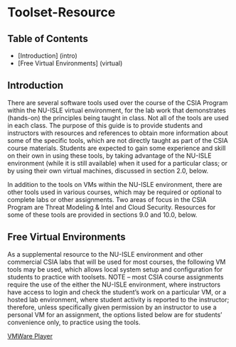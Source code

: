 # Toolset-Resource
## Table of Contents

<!-- MarkdownTOC depth=4 -->
- [Introduction] (intro)
- [Free Virtual Environments] (virtual)

<!-- /MarkdownTOC -->

## Introduction <a name="intro"></a>
There are several software tools used over the course of the CSIA Program within the NU-ISLE virtual environment, for the lab work that demonstrates (hands-on) the principles being taught in class.  Not all of the tools are used in each class.  The purpose of this guide is to provide students and instructors with resources and references to obtain more information about some of the specific tools, which are not directly taught as part of the CSIA course materials.  Students are expected to gain some experience and skill on their own in using these tools, by taking advantage of the NU-ISLE environment (while it is still available) when it used for a particular class; or by using their own virtual machines, discussed in section 2.0, below.

In addition to the tools on VMs within the NU-ISLE environment, there are other tools used in various courses, which may be required or optional to complete labs or other assignments.  Two areas of focus in the CSIA Program are Threat Modeling & Intel and Cloud Security.  Resources for some of these tools are provided in sections 9.0 and 10.0, below.

## Free Virtual Environments <a name="virtual"></a>

As a supplemental resource to the NU-ISLE environment and other commercial CSIA labs that will be used for most courses, the following VM tools may be used, which allows local system setup and configuration for students to practice with toolsets.  NOTE – most CSIA course assignments require the use of the either the NU-ISLE environment, where instructors have access to login and check the student’s work on a particular VM, or a hosted lab environment, where student activity is reported to the instructor; therefore, unless specifically given permission by an instructor to use a personal VM for an assignment, the options listed below are for students’ convenience only, to practice using the tools.

[VMWare Player](http://www.vmware.com/products/player/playerpro-evaluation.html)


